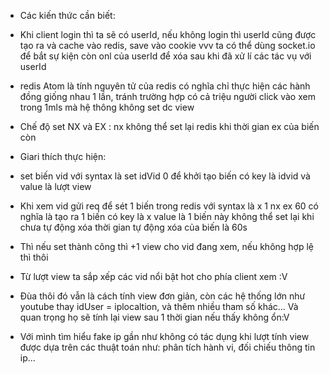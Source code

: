 + Các kiến thức cần biết:
+ Khi client login thì ta sẽ có userId, nếu không login thì userId cũng được tạo ra và cache vào redis, save vào cookie vvv ta có thể dùng socket.io để bắt sự kiện còn onl của userId để xóa sau
khi đã xử lí các tác vụ với userId
+ redis Atom là tính nguyên tử của redis có nghĩa chỉ thực hiện các hành đồng giống nhau 1 lần, tránh trường hợp có cả triệu người click vào xem trong 1mls mà hệ thông không set dc view
+ Chế độ set NX và EX : nx không thể set lại redis khi thời gian ex của biến còn
+ Giari thích thực hiện:
+ set biến vid với syntax là set idVid 0  để khởi tạo biến có key là idvid và value là lượt view
+ Khi xem vid gửi req để sét 1 biến trong redis với syntax là   x 1 nx ex 60 có nghĩa là tạo ra 1 biến có key là x value là 1 biến này không thể set lại khi chưa tự động xóa thời gian
tự động xóa của biến là 60s
+ Thì nếu set thành công thì +1 view cho vid đang xem, nếu không hợp lệ thì thôi
+ Từ lượt view ta sắp xếp các vid nổi bật hot cho phía client xem :V

+ Đùa thôi đó vẫn là cách tính view đơn giản, còn các hệ thống lớn như youtube thay idUser = iplocaltion, và thêm nhiều tham số khác... Và quan trọng họ sẽ tính lại view sau 1 thời gian nếu thấy không ổn:V
+ Với mình tìm hiểu fake ip gần như không có tác dụng khi lượt tính view được dựa trên các thuật toán như: phân tích hành vi, đối chiếu thông tin ip... 